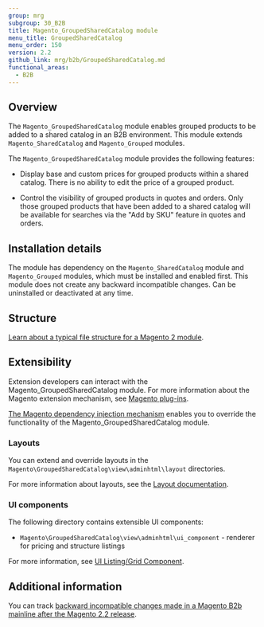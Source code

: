 ```yaml
---
group: mrg
subgroup: 30_B2B
title: Magento_GroupedSharedCatalog module
menu_title: GroupedSharedCatalog
menu_order: 150
version: 2.2
github_link: mrg/b2b/GroupedSharedCatalog.md
functional_areas:
  - B2B
---
```


## Overview

The `Magento_GroupedSharedCatalog` module enables grouped products to be added to a shared catalog in an B2B environment. This module extends `Magento_SharedCatalog` and `Magento_Grouped` modules.

The `Magento_GroupedSharedCatalog` module provides the following features:

* Display base and custom prices for grouped products within a shared catalog. There is no ability to edit the price of a grouped product.

* Control the visibility of grouped products in quotes and orders. Only those grouped products that have been added to a shared catalog will be available for searches via the "Add by SKU" feature in quotes and orders.


## Installation details

The module has dependency on the `Magento_SharedCatalog` module and `Magento_Grouped` modules, which must be installed and enabled first. This module does not create any backward incompatible changes. Can be uninstalled or deactivated at any time.

## Structure

[Learn about a typical file structure for a Magento 2 module]({{page.baseurl}}/extension-dev-guide/build/module-file-structure.html).

## Extensibility

Extension developers can interact with the Magento_GroupedSharedCatalog module. For more information about the Magento extension mechanism, see [Magento plug-ins]({{page.baseurl}}/extension-dev-guide/plugins.html).

[The Magento dependency injection mechanism]({{page.baseurl}}/extension-dev-guide/depend-inj.html) enables you to override the functionality of the Magento_GroupedSharedCatalog module.

### Layouts

You can extend and override layouts in the `Magento\GroupedSharedCatalog\view\adminhtml\layout` directories.

For more information about layouts, see the [Layout documentation]({{page.baseurl}}/frontend-dev-guide/layouts/layout-overview.html).

### UI components

The following directory contains extensible UI components:

* `Magento\GroupedSharedCatalog\view\adminhtml\ui_component` - renderer for pricing and structure listings

For more information, see [UI Listing/Grid Component]({{page.baseurl}}/ui_comp_guide/components/ui-listing-grid.html).

## Additional information

You can track [backward incompatible changes made in a Magento B2b mainline after the Magento 2.2 release]({{page.baseurl}}/release-notes/changes/b2b_changes.html).
